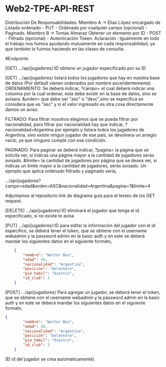 # Web2-TPE-API-REST

Distribución De Responsabilidades:
Miembro A -> Elias López encargado de Listado ordenado - PUT - Ordenado por cualquier campo (opcional) - Paginado.
Miembro B -> Tomás Almaraz Obtener un elemento por ID - POST - Filtrado (opcional) - Autenticación Token.
Aclaración : Igualmente en todo el trabajo nos fuimos ayudando mutuamente en cada responsabilidad, ya que también lo fuimos haciendo en las clases de consulta.

#Endpoints

[GET] .../api/jugadores/:ID obtiene un jugador especificado por su ID

[GET] .../api/jugadores/ listará todos los jugadores que hay en nuestra base de datos (Por default vienen ordenados por nombre ascendentemente)
ORDENAMIENTO: Se deberá indicar,
?campo= el cual deberá indicar una columna por la cual ordenar, esta debe existir en la base de datos, sino se avisara.
&orden= que debe ser "asc" o "desc",sino se especifica se considera que es "asc" y si el valor ingresado es otra cosa directamente damos un aviso.

FILTRADO: Para filtrar nosotros elegimos que se pueda filtrar por nacionalidad, para filtrar por nacionalidad hay que indicar,
?nacionalidad=Argentina por ejemplo y listara todos los jugadores de Argentina, sino existe ningun jugador de ese país, se devolvera un arreglo vacío, ya que ninguno cumple con esa condición.

PAGINADO: Para paginar se deberá indicar,
?pagina= la página que se solicita ver, si indicas una página mayor a la cantidad de jugadores serás avisado.
&limite= la cantidad de jugadores por página que se desea ver, si indicas un límite mayor a la cantidad de jugadores, serás avisado. Un ejemplo que aplica ordenado filtrado y paginado sería,

.../api/jugadores?campo=edad&orden=ASC&nacionalidad=Argentina&pagina=1&limite=4

Adjuntamos al repositorio link de diagrama guía para el testeo de los GET request.

[DELETE] .../api/jugadores/:ID eliminará el jugador que tenga el id específicado, si no existe te avisa

[PUT] .../api/jugadores/:ID para editar la información del jugador con el id especifico, se deberá tener el token, que se obtiene con el username webadmin y la password admin en la basic auth y en este
se deberá mandar los siguientes datos en el siguiente formato,

```json
    {
        "nombre": "Walter Bou",
        "edad": 30,
        "nacionalidad": "Argentina",
        "posicion": "Delantero",
        "pie_habil": "Diestro",
        "id_club": 3
    }
```
[POST] .../api/jugadores/   Para agregar un jugador,  se deberá tener el token, que se obtiene con el username webadmin y la password admin en la basic auth y en este se deberá mandar los siguientes datos en el siguiente formato,

```json
{
        "nombre": "Walter Bou",
        "edad": 30,
        "nacionalidad": "Argentina",
        "posicion": "Delantero",
        "pie_habil": "Diestro",
        "id_club": 3
    }
```
(El id del jugador se crea automaticamente).